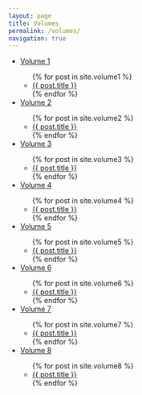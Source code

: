 ```yaml
---
layout: page
title: Volumes
permalink: /volumes/
navigation: true
---
```


<ul>
  <li><a class="page-link" href="/volume1/0.html">Volume 1</a></li>
  <ul class="">
    {% for post in site.volume1 %}
      <li class=""><a href="{{ post.url }}">{{ post.title }}</a></li>
    {% endfor %}
  </ul>

  <li><a class="page-link" href="/volume2/0.html">Volume 2</a></li>
  <ul class="">
    {% for post in site.volume2 %}
      <li class=""><a href="{{ post.url }}">{{ post.title }}</a></li>
    {% endfor %}
  </ul>

  <li><a class="page-link" href="/volume3/0.html">Volume 3</a></li>
  <ul class="">
    {% for post in site.volume3 %}
      <li class=""><a href="{{ post.url }}">{{ post.title }}</a></li>
    {% endfor %}
  </ul>

  <li><a class="page-link" href="/volume4/0.html">Volume 4</a></li>
  <ul class="">
    {% for post in site.volume4 %}
      <li class=""><a href="{{ post.url }}">{{ post.title }}</a></li>
    {% endfor %}
  </ul>
  
  <li><a class="page-link" href="/volume5/0.html">Volume 5</a></li>
  <ul class="">
    {% for post in site.volume5 %}
      <li class=""><a href="{{ post.url }}">{{ post.title }}</a></li>
    {% endfor %}
  </ul>
  
  <li><a class="page-link" href="/volume6/0.html">Volume 6</a></li>
  <ul class="">
    {% for post in site.volume6 %}
      <li class=""><a href="{{ post.url }}">{{ post.title }}</a></li>
    {% endfor %}
  </ul>

  <li><a class="page-link" href="/volume7/0.html">Volume 7</a></li>
  <ul class="">
    {% for post in site.volume7 %}
      <li class=""><a href="{{ post.url }}">{{ post.title }}</a></li>
    {% endfor %}
  </ul>

  <li><a class="page-link" href="/volume8/0.html">Volume 8</a></li>
  <ul class="">
    {% for post in site.volume8 %}
      <li class=""><a href="{{ post.url }}">{{ post.title }}</a></li>
    {% endfor %}
  </ul>
</ul>
